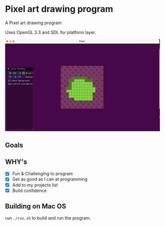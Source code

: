 # Pixel art drawing program

A Pixel art drawing program

Uses OpenGL 3.3 and SDL for platform layer.

![](image1.png) 

## Goals

## WHY's
- [x] Fun & Challenging to program
- [x] Get as good as I can at programming
- [x] Add to my projects list
- [x] Build confidence

## Building on Mac OS
run ```./run.sh``` to build and run the program. 

